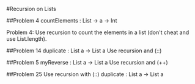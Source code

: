 #                                                                                                                                                                                                                                                                                                                                                                             Recursion on Lists

##Problem 4
countElements : List -> a -> Int

Problem 4: Use recursion to count the elements in a list (don't cheat and use List.length).

##Problem 14
duplicate : List a -> List a
Use recursion and (::)

##Problem 5
myReverse : List a -> List a
Use recursion and (++)

##Problem 25
Use recursion with (::)
duplicate : List a -> List a
